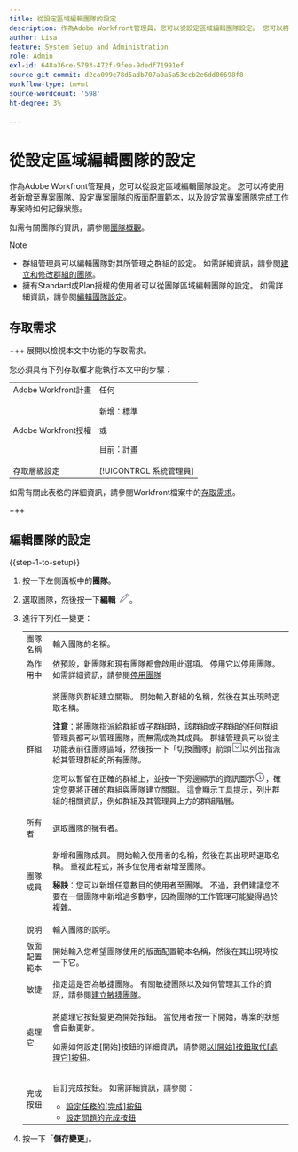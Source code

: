 ```yaml
---
title: 從設定區域編輯團隊的設定
description: 作為Adobe Workfront管理員，您可以從設定區域編輯團隊設定。 您可以將使用者新增至專案團隊、設定專案團隊的版面配置範本，以及設定當專案團隊完成工作專案時如何記錄狀態。
author: Lisa
feature: System Setup and Administration
role: Admin
exl-id: 648a36ce-5793-472f-9fee-9dedf71991ef
source-git-commit: d2ca099e78d5adb707a0a5a53ccb2e6dd06698f8
workflow-type: tm+mt
source-wordcount: '598'
ht-degree: 3%

---
```


# 從設定區域編輯團隊的設定

作為Adobe Workfront管理員，您可以從設定區域編輯團隊設定。 您可以將使用者新增至專案團隊、設定專案團隊的版面配置範本，以及設定當專案團隊完成工作專案時如何記錄狀態。

如需有關團隊的資訊，請參閱[團隊概觀](../../../people-teams-and-groups/create-and-manage-teams/teams-overview.md)。

>[!NOTE]
>
>* 群組管理員可以編輯團隊對其所管理之群組的設定。 如需詳細資訊，請參閱[建立和修改群組的團隊](../../../administration-and-setup/manage-groups/work-with-group-objects/create-and-modify-a-groups-teams.md)。
>* 擁有Standard或Plan授權的使用者可以從團隊區域編輯團隊的設定。 如需詳細資訊，請參閱[編輯團隊設定](../../../people-teams-and-groups/create-and-manage-teams/edit-team-settings.md)。

## 存取需求

+++ 展開以檢視本文中功能的存取需求。

您必須具有下列存取權才能執行本文中的步驟：

<table style="table-layout:auto"> 
 <col> 
 <col> 
 <tbody> 
  <tr> 
   <td role="rowheader">Adobe Workfront計畫</td> 
   <td>任何</td> 
  </tr> 
  <tr> 
  <tr> 
   <td role="rowheader">Adobe Workfront授權</td> 
   <td><p>新增：標準</p>
       <p>或</p>
       <p>目前：計畫</p></td>
  </tr> 
  </tr> 
  <tr> 
   <td role="rowheader">存取層級設定</td> 
   <td>[!UICONTROL 系統管理員]</td>
  </tr> 
 </tbody> 
</table>

如需有關此表格的詳細資訊，請參閱Workfront檔案中的[存取需求](/help/quicksilver/administration-and-setup/add-users/access-levels-and-object-permissions/access-level-requirements-in-documentation.md)。

+++

## 編輯團隊的設定

{{step-1-to-setup}}

1. 按一下左側面板中的&#x200B;**團隊**。
1. 選取團隊，然後按一下&#x200B;**編輯** ![編輯圖示](assets/edit-icon.png)。

1. 進行下列任一變更：

   <table style="table-layout:auto"> 
    <col> 
    <col> 
    <tbody> 
     <tr> 
      <td role="rowheader">團隊名稱</td> 
      <td>輸入團隊的名稱。</td> 
     </tr>
      <tr data-mc-conditions="QuicksilverOrClassic.Draft mode"> 
       <td role="rowheader">為作用中 </td> 
       <td>依預設，新團隊和現有團隊都會啟用此選項。 停用它以停用團隊。 如需詳細資訊，請參閱<a href="../../../people-teams-and-groups/create-and-manage-teams/deactivate-a-team.md" class="MCXref xref">停用團隊</a> </td> 
      </tr>
     <tr> 
      <td role="rowheader">群組</td> 
      <td> <p>將團隊與群組建立關聯。 開始輸入群組的名稱，然後在其出現時選取名稱。</p> <p><b>注意</b>：將團隊指派給群組或子群組時，該群組或子群組的任何群組管理員都可以管理團隊，而無需成為其成員。 群組管理員可以從主功能表前往團隊區域，然後按一下「切換團隊」箭頭<img src="assets/switch-team-icon.png" alt="切換群組圖示">以列出指派給其管理群組的所有團隊。</p> <p>您可以暫留在正確的群組上，並按一下旁邊顯示的資訊圖示<img src="assets/info-icon.png">，確定您要將正確的群組與團隊建立關聯。 這會顯示工具提示，列出群組的相關資訊，例如群組及其管理員上方的群組階層。</p> </td> 
     </tr> 
     <tr> 
      <td role="rowheader">所有者</td> 
      <td>選取團隊的擁有者。</td> 
     </tr> 
     <tr> 
      <td role="rowheader">團隊成員</td> 
      <td> <p>新增和團隊成員。 開始輸入使用者的名稱，然後在其出現時選取名稱。 重複此程式，將多位使用者新增至團隊。</p> 
      <p><b>秘訣</b>：您可以新增任意數目的使用者至團隊。 不過，我們建議您不要在一個團隊中新增過多數字，因為團隊的工作管理可能變得過於複雜。</p> </td> 
     </tr> 
     <tr> 
      <td role="rowheader">說明</td> 
      <td>輸入團隊的說明。</td> 
     </tr> 
     <tr> 
      <td role="rowheader">版面配置範本</td> 
      <td> <p>開始輸入您希望團隊使用的版面配置範本名稱，然後在其出現時按一下它。</p> </td> 
     </tr> 
     <tr> 
      <td role="rowheader">敏捷</td> 
      <td>指定這是否為敏捷團隊。 有關敏捷團隊以及如何管理其工作的資訊，請參閱<a href="../../../agile/get-started-with-agile-in-workfront/create-an-agile-team.md" class="MCXref xref">建立敏捷團隊</a>。</td> 
     </tr> 
     <tr data-mc-conditions=""> 
      <td role="rowheader">處理它</td> 
      <td> <p>將處理它按鈕變更為開始按鈕。 當使用者按一下開始，專案的狀態會自動更新。</p> <p>如需如何設定[開始]按鈕的詳細資訊，請參閱<a href="../../../people-teams-and-groups/create-and-manage-teams/work-on-it-button-to-start-button.md" class="MCXref xref">以[開始]按鈕取代[處理它]按鈕</a>。</p> </td> 
     </tr> 
     <tr> 
      <td role="rowheader">完成按鈕</td> 
      <td> <p>自訂完成按鈕。 如需詳細資訊，請參閱：</p> 
       <ul> 
        <li><a href="../../../people-teams-and-groups/create-and-manage-teams/configure-the-done-button-for-tasks.md" class="MCXref xref">設定任務的[完成]按鈕</a> </li> 
        <li><a href="../../../people-teams-and-groups/create-and-manage-teams/configure-the-done-button-for-issues.md" class="MCXref xref">設定問題的完成按鈕</a> </li> 
       </ul> </td> 
     </tr> 
    </tbody> 
   </table>

1. 按一下「**儲存變更**」。
